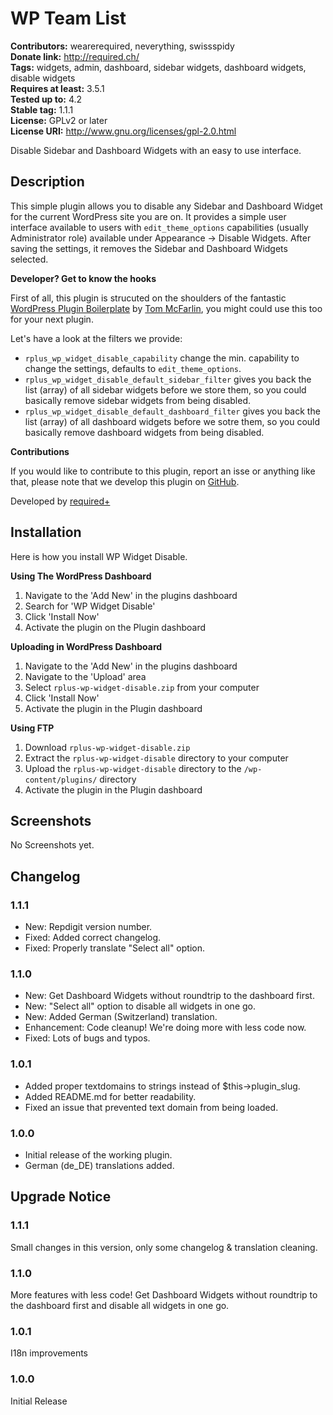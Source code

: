 # WP Team List #
**Contributors:** wearerequired, neverything, swissspidy  
**Donate link:** http://required.ch/  
**Tags:** widgets, admin, dashboard, sidebar widgets, dashboard widgets, disable widgets  
**Requires at least:** 3.5.1  
**Tested up to:** 4.2  
**Stable tag:** 1.1.1  
**License:** GPLv2 or later  
**License URI:** http://www.gnu.org/licenses/gpl-2.0.html  

Disable Sidebar and Dashboard Widgets with an easy to use interface.

## Description ##

This simple plugin allows you to disable any Sidebar and Dashboard Widget for the current WordPress site you are on. It provides a simple user interface available to users with `edit_theme_options` capabilities (usually Administrator role) available under Appearance -> Disable Widgets.
After saving the settings, it removes the Sidebar and Dashboard Widgets selected.

**Developer? Get to know the hooks**

First of all, this plugin is strucuted on the shoulders of the fantastic [WordPress Plugin Boilerplate](https://github.com/tommcfarlin/WordPress-Plugin-Boilerplate/) by [Tom McFarlin](http://profiles.wordpress.org/tommcfarlin/), you might could use this too for your next plugin.

Let's have a look at the filters we provide:

* `rplus_wp_widget_disable_capability` change the min. capability to change the settings, defaults to `edit_theme_options`.
* `rplus_wp_widget_disable_default_sidebar_filter` gives you back the list (array) of all sidebar widgets before we store them, so you could basically remove sidebar widgets from being disabled.
* `rplus_wp_widget_disable_default_dashboard_filter` gives you back the list (array) of all dashboard widgets before we sotre them, so you could basically remove dashboard widgets from being disabled.

**Contributions**

If you would like to contribute to this plugin, report an isse or anything like that, please note that we develop this plugin on [GitHub](https://github.com/wearerequired/WP-Widget-Disable).

Developed by [required+](http://required.ch/ "Team of experienced web professionals from Switzerland & Germany")

## Installation ##

Here is how you install WP Widget Disable.

**Using The WordPress Dashboard**

1. Navigate to the 'Add New' in the plugins dashboard
2. Search for 'WP Widget Disable'
3. Click 'Install Now'
4. Activate the plugin on the Plugin dashboard

**Uploading in WordPress Dashboard**

1. Navigate to the 'Add New' in the plugins dashboard
2. Navigate to the 'Upload' area
3. Select `rplus-wp-widget-disable.zip` from your computer
4. Click 'Install Now'
5. Activate the plugin in the Plugin dashboard

**Using FTP**

1. Download `rplus-wp-widget-disable.zip`
2. Extract the `rplus-wp-widget-disable` directory to your computer
3. Upload the `rplus-wp-widget-disable` directory to the `/wp-content/plugins/` directory
4. Activate the plugin in the Plugin dashboard

## Screenshots ##

No Screenshots yet.

## Changelog ##

### 1.1.1 ###
* New: Repdigit version number.
* Fixed: Added correct changelog.
* Fixed: Properly translate "Select all" option.

### 1.1.0 ###
* New: Get Dashboard Widgets without roundtrip to the dashboard first.
* New: "Select all" option to disable all widgets in one go.
* New: Added German (Switzerland) translation.
* Enhancement: Code cleanup! We're doing more with less code now.
* Fixed: Lots of bugs and typos.

### 1.0.1 ###
* Added proper textdomains to strings instead of $this->plugin_slug.
* Added README.md for better readability.
* Fixed an issue that prevented text domain from being loaded.

### 1.0.0 ###
* Initial release of the working plugin.
* German (de_DE) translations added.

## Upgrade Notice ##

### 1.1.1 ###
Small changes in this version, only some changelog & translation cleaning.

### 1.1.0 ###
More features with less code! Get Dashboard Widgets without roundtrip to the dashboard first and disable all widgets in one go.

### 1.0.1 ###
I18n improvements

### 1.0.0 ###
Initial Release